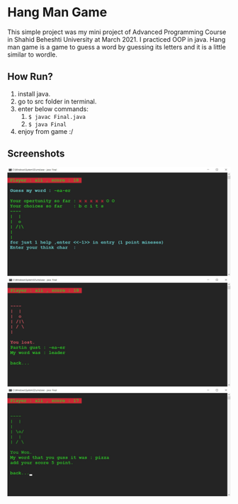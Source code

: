 # Hang Man Game

This simple project was my mini project of Advanced Programming Course in Shahid Beheshti University at March 2021. I practiced OOP in java.
Hang man game is a game to guess a word by guessing its letters and it is a little similar to wordle.

## How Run?

1. install java.
2. go to src folder in terminal.
3. enter below commands:
   1. `$ javac Final.java`
   2. `$ java Final`
4. enjoy from game :/

## Screenshots

<img src="screenshots/game.jpg" alt="game" width="800"/>
<img src="screenshots/lost.jpg" alt="game" width="800"/>
<img src="screenshots/won.jpg" alt="game" width="800"/>
